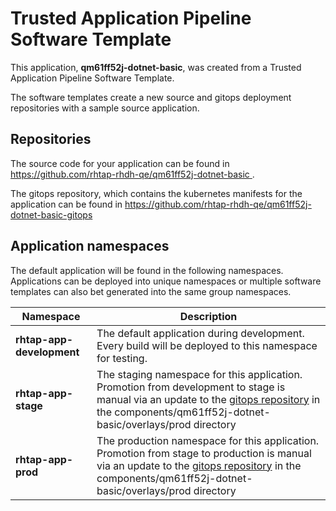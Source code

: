 # Trusted Application Pipeline Software Template

This application, **qm61ff52j-dotnet-basic**, was created from a Trusted Application Pipeline Software Template.

The software templates create a new source and gitops deployment repositories with a sample source application. 

## Repositories

The source code for your application can be found in [https://github.com/rhtap-rhdh-qe/qm61ff52j-dotnet-basic ](https://github.com/rhtap-rhdh-qe/qm61ff52j-dotnet-basic ).
 
The gitops repository, which contains the kubernetes manifests for the application can be found in 
[https://github.com/rhtap-rhdh-qe/qm61ff52j-dotnet-basic-gitops ](https://github.com/rhtap-rhdh-qe/qm61ff52j-dotnet-basic-gitops ) 

## Application namespaces 

The default application will be found in the following namespaces. Applications can be deployed into unique namespaces or multiple software templates can also bet generated into the same group namespaces.  

|  Namespace   |  Description   |  
| -------- | -------- |   
| **rhtap-app-development** | The default application during development. Every build will be deployed to this namespace for testing. | 
| **rhtap-app-stage** | The staging namespace for this application. Promotion from development to stage is manual via an update to the [gitops repository](https://github.com/rhtap-rhdh-qe/qm61ff52j-dotnet-basic-gitops ) in the components/qm61ff52j-dotnet-basic/overlays/prod directory |  
| **rhtap-app-prod** | The production namespace for this application. Promotion from stage to production is manual via an update to the [gitops repository](https://github.com/rhtap-rhdh-qe/qm61ff52j-dotnet-basic-gitops ) in the components/qm61ff52j-dotnet-basic/overlays/prod directory | 
